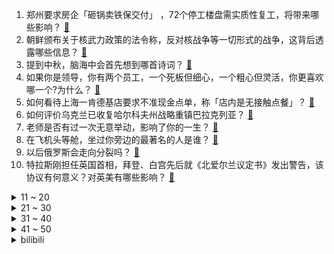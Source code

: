 1. 郑州要求房企「砸锅卖铁保交付」 ，72个停工楼盘需实质性复工，将带来哪些影响？ [:link:](https://www.zhihu.com/question/552473431)
2. 朝鲜颁布关于核武力政策的法令称，反对核战争等一切形式的战争，这背后透露哪些信息？ [:link:](https://www.zhihu.com/question/552627291)
3. 提到中秋，脑海中会首先想到哪首诗词？ [:link:](https://www.zhihu.com/question/551044346)
4. 如果你是领导，你有两个员工，一个死板但细心，一个粗心但灵活，你更喜欢哪一个?为什么？ [:link:](https://www.zhihu.com/question/387761785)
5. 如何看待上海一肯德基店要求不准现金点单，称「店内是无接触点餐」？ [:link:](https://www.zhihu.com/question/552640050)
6. 如何评价乌克兰已收复哈尔科夫州战略重镇巴拉克列亚？ [:link:](https://www.zhihu.com/question/552502050)
7. 老师是否有过一次无意举动，影响了你的一生？ [:link:](https://www.zhihu.com/question/552328368)
8. 在飞机头等舱，坐过你旁边的最著名的人是谁？ [:link:](https://www.zhihu.com/question/359274010)
9. 以后俄罗斯会走向分裂吗？ [:link:](https://www.zhihu.com/question/552113313)
10. 特拉斯刚担任英国首相，拜登、白宫先后就《北爱尔兰议定书》发出警告，该协议有何意义？对英美有哪些影响？ [:link:](https://www.zhihu.com/question/552384652)
<details>
<summary>11 ~ 20</summary>

11. 8 月社融增量 2.43 万亿元，M2 增长 12.2%，新增人民币贷款 1.28 万亿元，如何解读？ [:link:](https://www.zhihu.com/question/552619044)
12. 特朗普前政治顾问班农自首，说明了什么？ [:link:](https://www.zhihu.com/question/552529831)
13. 安徽铜陵高中一个班收 8 万班费，官方回应此项费用由班级家委会征得全体家长同意，如何看待家委会的作用？ [:link:](https://www.zhihu.com/question/552693951)
14. 「每逢佳节倍思亲」之时，你多久没和家人一起过中秋了？今年中秋，你想对他/她说什么？ [:link:](https://www.zhihu.com/question/549787246)
15. 为什么周星驰一棒子把火云邪神激怒了？ [:link:](https://www.zhihu.com/question/547904972)
16. 韩媒报道韩国汉江出现不明生物，长约 10 米，具体情况如何？这可能是什么生物？ [:link:](https://www.zhihu.com/question/552630086)
17. 今年高二学习还是很差，我还要参加高考吗，读高中还有意义吗? [:link:](https://www.zhihu.com/question/552691689)
18. 孩子画过什么画让你非常震惊？ [:link:](https://www.zhihu.com/question/341046974)
19. 如何锻炼一个人的匪气？ [:link:](https://www.zhihu.com/question/283850616)
20. 如何看待华为Mate 50系列运行内存除了保时捷款为12GB，其它全部是8GB？ [:link:](https://www.zhihu.com/question/552102588)
</details>
<details>
<summary>21 ~ 30</summary>

21. 罗永浩硬赞苹果灵动岛，称「UI 设计师不得已憋出来的邪招」，对此你怎么看？ [:link:](https://www.zhihu.com/question/552440987)
22. 清洁工白天保洁晚上在厕所当画家，称「推开女厕所的门，就能忘记一墙之隔的垃圾桶」，普通人该如何坚持梦想？ [:link:](https://www.zhihu.com/question/552319364)
23. 买新发布的iPhone14，还是买降价的iPhone13更香？ [:link:](https://www.zhihu.com/question/552299984)
24. 我一年只有7万的收入，老婆却想要让儿子读一年5万学费的幼儿园，她说圈子很重要，圈子真的有那么重要吗？ [:link:](https://www.zhihu.com/question/394245131)
25. 如果胡斐在《飞狐外传》结局之后可以重来一次，那他会选择程灵素还是袁紫衣？ [:link:](https://www.zhihu.com/question/39303762)
26. 韩国地方政府安排农村男性与东南亚女留学生相亲，引发较大争议后被叫停，如何看待此事？ [:link:](https://www.zhihu.com/question/552490719)
27. 为什么人们在夜晚看到满天的繁星会觉得幸福？ [:link:](https://www.zhihu.com/question/28006748)
28. 想买车，到底买纯电动车还是汽油车？ [:link:](https://www.zhihu.com/question/544028219)
29. 为什么南安太妃来只叫了探春，不叫迎春？ [:link:](https://www.zhihu.com/question/435968531)
30. 生活在底谷时，该如何熬下去? [:link:](https://www.zhihu.com/question/548171450)
</details>
<details>
<summary>31 ~ 40</summary>

31. 向各位过来人问好 ，考研和秋招要不要同时准备？ [:link:](https://www.zhihu.com/question/491282611)
32. 22-23 赛季欧联曼联0:1皇家社会，如何评价这场比赛？ [:link:](https://www.zhihu.com/question/552521596)
33. 如果给某种动物它固有食谱以外的高能食品，它会违背生物逻辑尝试吗？ [:link:](https://www.zhihu.com/question/552103783)
34. 大学挂科对考研影响大吗? [:link:](https://www.zhihu.com/question/441309694)
35. 俄罗斯为什么不强攻占领哈尔科夫？ [:link:](https://www.zhihu.com/question/552413678)
36. 可以给我说说你高中的遗憾吗 ? [:link:](https://www.zhihu.com/question/551874301)
37. 可以听听你们高考的遗憾吗? [:link:](https://www.zhihu.com/question/549447547)
38. 有哪些是你去江苏才知道的事情？ [:link:](https://www.zhihu.com/question/312352437)
39. 8 月 CPI 同比上涨 2.5%，环比降 0.1%，还有哪些信息值得关注？CPI 会改变上涨势头吗？ [:link:](https://www.zhihu.com/question/552543599)
40. 为什么背单词会感觉像在背电话号码一样? [:link:](https://www.zhihu.com/question/551887309)
</details>
<details>
<summary>41 ~ 50</summary>

41. 注会比中级难多少？ [:link:](https://www.zhihu.com/question/548774949)
42. 9 月 9 日北京新增 16 例本土确诊病例，目前疫情情况如何？ [:link:](https://www.zhihu.com/question/552690403)
43. 有什么话想送给一事无成的年轻人？ [:link:](https://www.zhihu.com/question/311752133)
44. 你觉得最穷最落魄最难堪的是什么时候？ [:link:](https://www.zhihu.com/question/552510237)
45. 如何评价马丽、常远和魏翔主演的喜剧电影《哥，你好》？ [:link:](https://www.zhihu.com/question/530747356)
46. 电影《绣春刀》最后，沈炼为什么放过了丁修，没杀了他？ [:link:](https://www.zhihu.com/question/528832913)
47. 放生求福报催生「代放生」生意，如何看待「代放生」生意？随意放生生物会产生哪些问题？ [:link:](https://www.zhihu.com/question/552438770)
48. 北京市民航总医院门急诊暂停接诊患者，院区实施临时封闭管理，目前情况如何？ [:link:](https://www.zhihu.com/question/552689150)
49. 日语中的「家内」和「妻」有何区别？ [:link:](https://www.zhihu.com/question/549921393)
50. 自私到底是人的本性还是一种可改正缺点？ [:link:](https://www.zhihu.com/question/551451162)
</details><details>
<summary>bilibili</summary>

1. 三农其实很有前途。 [:link:](//www.bilibili.com/video/BV1He4y1o7bB)
2. B站教师节、中秋节特别企划《送月亮的人》 | 一寸月光万里路，莫卷人生卷诗书 [:link:](//www.bilibili.com/video/BV1Bd4y1X7Ej)
3. 深度|| 为了让悟空脱离低级趣味，佛祖究竟花了多少经费？（中秋特供） [:link:](//www.bilibili.com/video/BV1ke4y1h7VJ)
4. 【明日方舟x罗小黑战记】全新故事「好久不见」活动宣传PV [:link:](//www.bilibili.com/video/BV1ZG4y1B79V)
5. 那个年代，女的没嘴巴，男的没左眼 [:link:](//www.bilibili.com/video/BV1ya41137a2)
6. 科目三:王牌空战 [:link:](//www.bilibili.com/video/BV1SU4y1z7aC)
7. 潮男 [:link:](//www.bilibili.com/video/BV1de4y1h7Wd)
8. 《须弥旅行者丢人图鉴》 [:link:](//www.bilibili.com/video/BV1Dd4y1g7uH)
9. 祖 传 手 艺 [:link:](//www.bilibili.com/video/BV1BG4y1B7Jt)
10. 开学你妈叫你起床 [:link:](//www.bilibili.com/video/BV1uG411V7Gm)
<details>
<summary>11 ~ 20</summary>

11. 当我把家里的生活用品都换成巨大版 [:link:](//www.bilibili.com/video/BV1tD4y1z7un)
12. 第一次打扮成男友最喜欢的样子！结果居然... [:link:](//www.bilibili.com/video/BV18e41137pk)
13. 以石匠之名 [:link:](//www.bilibili.com/video/BV1bV4y1u7K7)
14. 【warma】我在电脑里建了个1000平的家！ [:link:](//www.bilibili.com/video/BV1cU4y167sP)
15. 我宣布贵阳烙锅可以完胜韩国烤肉！飞儿都把这家店菜单背下来了【怎么这么值ep49-857烙锅】 [:link:](//www.bilibili.com/video/BV1Ye4y1o7pr)
16. 面点基础为0的蚊师傅能否做成功这道《冰皮月饼》？ [:link:](//www.bilibili.com/video/BV1VG411V7MA)
17. 自制洗剪吹机械手臂，把发廊戴在手上！ [:link:](//www.bilibili.com/video/BV1fG4y1B7J1)
18. 中秋节想送男朋友一台跑车 [:link:](//www.bilibili.com/video/BV11d4y1g75Q)
19. 《崩坏3》全新S级角色李素裳「玉骑士·月痕」预告 [:link:](//www.bilibili.com/video/BV1Ad4y1376N)
20. 帅小伙花三天时间，终于把这个超级大麻球做出来了！ [:link:](//www.bilibili.com/video/BV1jP4y1Z7eo)
</details>
<details>
<summary>21 ~ 30</summary>

21. 《    无    缝    衔    接    》 [:link:](//www.bilibili.com/video/BV1ee4y1h7vM)
22. “这群人 就是爽文都不敢这么编！” [:link:](//www.bilibili.com/video/BV1ZG4y1B77E)
23. 食品安全的最后一片舆论阵地，我们寸步不让！ [:link:](//www.bilibili.com/video/BV18Y4y1M7Vp)
24. 好累，被四个男生喜欢。 [:link:](//www.bilibili.com/video/BV1Bd4y1g71t)
25. 真…弹力人？【不落地舞】 [:link:](//www.bilibili.com/video/BV1wa411G7Wj)
26. 脸都不要了？！ [:link:](//www.bilibili.com/video/BV15V4y1u7yR)
27. 《奇怪的小店》 [:link:](//www.bilibili.com/video/BV13K411f7dB)
28. 当老公破产负债80万，女人决定离家出走 [:link:](//www.bilibili.com/video/BV1ve4y1Y7LL)
29. 高坚果也会难过的… [:link:](//www.bilibili.com/video/BV1BU4y1z7rd)
30. 当你玩弄狐狸尾巴后 [:link:](//www.bilibili.com/video/BV1t14y1e7sC)
</details>
<details>
<summary>31 ~ 40</summary>

31. 连环反整蛊！故意让女友在豪宅打碎价值5万的古董？再在她面前穿黑丝！ [:link:](//www.bilibili.com/video/BV1cU4y167s8)
32. 快四年没回中国，辗转31个小时，疫情回国全记录 [:link:](//www.bilibili.com/video/BV1de411M7ZW)
33. 【折纸】12年前的我vs现在的我 [:link:](//www.bilibili.com/video/BV1yP411V7az)
34. PDD看2000-2009华语金曲榜 前50要跪着看！恐怖如斯！ [:link:](//www.bilibili.com/video/BV13D4y1q77X)
35. 朋友说我春夏一般，但秋冬绝了！ [:link:](//www.bilibili.com/video/BV1Je41137mv)
36. 如何满分回答“你为什么喜欢我”？建议全文背诵。 [:link:](//www.bilibili.com/video/BV1H14y1e7iQ)
37. 老年大学手机课2 [:link:](//www.bilibili.com/video/BV1TD4y1z7Jq)
38. 美国加州最贵烤肉自助，帅小伙又飞了4456公里！！！ [:link:](//www.bilibili.com/video/BV1iP41137in)
39. 中国土狗 个个都是身怀绝技 [:link:](//www.bilibili.com/video/BV1FB4y137cM)
40. 【基德】中秋特辑：地球和月亮竟然是双胞胎？！解开月球诞生之谜 [:link:](//www.bilibili.com/video/BV1GP4y1Z7S7)
</details>
<details>
<summary>41 ~ 50</summary>

41. 社死！女友第一次在我家过夜，没想到爸妈突然回来了 [:link:](//www.bilibili.com/video/BV1iU4y1z7GG)
42. 千年传承老玩意，中华智慧代代传 [:link:](//www.bilibili.com/video/BV1hG4y167Xb)
43. 家里突然来了只小猫 没想到... [:link:](//www.bilibili.com/video/BV1NB4y137e1)
44. 被宣告灭绝的长江鲟，重新在野外发现 [:link:](//www.bilibili.com/video/BV1wG4y1z71C)
45. 孩子：看清楚了，我只展示一遍 [:link:](//www.bilibili.com/video/BV1td4y1X7wH)
46. 逃避，往往是不能解决任何问题的 [:link:](//www.bilibili.com/video/BV1sY4y1M7TN)
47. 这都是什么奇怪口味的月饼？ [:link:](//www.bilibili.com/video/BV1Qa41137j7)
48. 带着四小只，在新疆做了件有意义的事。 [:link:](//www.bilibili.com/video/BV1oP41137qF)
49. 【定格动画】小黑子小白子 [:link:](//www.bilibili.com/video/BV1nD4y1z7Yw)
50. 诺手：快跑 这个牛头悟出领域了 你不是他对手！     上单牛头学会了上青铜 [:link:](//www.bilibili.com/video/BV1bP4y1Z7yQ)
</details>
<details>
<summary>51 ~ 60</summary>

51. 以为是好运气的开始～没想到是结束！ [:link:](//www.bilibili.com/video/BV1VB4y137wK)
52. 你遇到过这种局吗？ [:link:](//www.bilibili.com/video/BV1Ue4y1d7sa)
53. sad cat [:link:](//www.bilibili.com/video/BV13B4y137Az)
54. 【短的发布会】iPhone14暗紫色让库克当场抖腿？灵动岛成功化解刘海焦虑 [:link:](//www.bilibili.com/video/BV1jW4y1B7Tq)
55. 江湖，就是打打杀杀！ [:link:](//www.bilibili.com/video/BV1TY4y1M7jx)
56. 十万个为什么：为什么风扇在烟头却没看到风扇的叶片在转动，卡BUG了吗？ [:link:](//www.bilibili.com/video/BV1V14y1e79H)
57. 网课小丑是什么东西【梗指南】 [:link:](//www.bilibili.com/video/BV12d4y1g7cX)
58. 食不食油饼！搁这排列组合呢？【阅片无数Ⅱ 59】 [:link:](//www.bilibili.com/video/BV1bY4y1M7KC)
59. 生活不易，Jett卖艺 [:link:](//www.bilibili.com/video/BV1SW4y1q7At)
60. 【花小烙】为什么被洋辣子碰一下会这么的痛！！！ [:link:](//www.bilibili.com/video/BV1Sd4y1g7TX)
</details>
<details>
<summary>61 ~ 70</summary>

61. 反正b站没人认识我 [:link:](//www.bilibili.com/video/BV12U4y1z7mA)
62. 【时代少年团】《时代夏令营》09：躲猫猫大作战 [:link:](//www.bilibili.com/video/BV1SY4y1M7L3)
63. 【阿斗】红袍女巫初登场，绝迹真龙重现江湖！美剧史诗巨作《权力的游戏》第6期 [:link:](//www.bilibili.com/video/BV1TG411V7UC)
64. 遗弃在水池里的小柯基，可以跟我回家吗？ [:link:](//www.bilibili.com/video/BV1cP4y1Z7pg)
65. 【原神整活】提纳里：你草元素是这么反应的？（有反应了） [:link:](//www.bilibili.com/video/BV12U4y1B7rR)
66. 什么样的傻g会买直升机的梯子啊？ [:link:](//www.bilibili.com/video/BV1nW4y1B7oM)
67. 学习做最好的ikun [:link:](//www.bilibili.com/video/BV1CG4y1B7i8)
68. 有些甜不是本身就有，而是熬得久。 [:link:](//www.bilibili.com/video/BV1GK411f7UQ)
69. 姜还是老的辣 [:link:](//www.bilibili.com/video/BV1nK411f7WM)
70. 注意看 苹果要把我拉黑了！｜2022苹果秋季发布会｜此时 看过发布会的和没看过发布会的都沉默了 [:link:](//www.bilibili.com/video/BV1FG4y1z716)
</details>
<details>
<summary>71 ~ 80</summary>

71. 嘿...可以和学姐交往吗？ [:link:](//www.bilibili.com/video/BV1We4y1h7Dv)
72. “嘎版”《战狼》好看吗？《中华兵王》吐槽 [:link:](//www.bilibili.com/video/BV1cD4y1q72D)
73. 铁皮房隐居第三天，打扫房间准备长住，没想到又被拉去隔离了 [:link:](//www.bilibili.com/video/BV1Bt4y177AQ)
74. 这就是钟离的极致！岩王帝君！ [:link:](//www.bilibili.com/video/BV12U4y1z79c)
75. 爱岗敬业石墩子，能量守恒诚不欺我！ [:link:](//www.bilibili.com/video/BV1ga41137PK)
76. 只有我受伤的世界达成了 [:link:](//www.bilibili.com/video/BV1ud4y137F4)
77. 你吃的松子 他们冒着危险采摘！ [:link:](//www.bilibili.com/video/BV1oP4y1o7pc)
78. 我 的 叔 叔 玛 恩 纳 [:link:](//www.bilibili.com/video/BV1dG4y1B7mo)
79. 大！脑 ！充！ 血！ [:link:](//www.bilibili.com/video/BV1de411g7U6)
80. 【Doinb】游戏还未终结，梦想仍旧记叙！ [:link:](//www.bilibili.com/video/BV1xW4y1B7fi)
</details>
<details>
<summary>81 ~ 90</summary>

81. 绑架尾巴乱晃的一家 [:link:](//www.bilibili.com/video/BV1aV4y1u75u)
82. 等比例放大的小猫咪 [:link:](//www.bilibili.com/video/BV1PG4y1z7At)
83. 猪爸爸：嫩牛啊佩奇，嫩牛啊！！ [:link:](//www.bilibili.com/video/BV1ge411u7wt)
84. 【赵露思】百万粉丝了， 读评论走一波！ [:link:](//www.bilibili.com/video/BV1wB4y137RQ)
85. 我就说剪这根线不会爆炸吧！哈哈！ [:link:](//www.bilibili.com/video/BV1y24y1o77f)
86. 60秒讲完《原神》1.0-3.0 [:link:](//www.bilibili.com/video/BV1514y1e7Mg)
87. 同志们还记得吗曾经有一位老同志，站在人民中高呼“人民万岁”！！！ [:link:](//www.bilibili.com/video/BV1mB4y1g7MP)
88. 哈哈哈哈！这都是些什么思维！ [:link:](//www.bilibili.com/video/BV14t4y177t1)
89. 【小潮院长】马 浩 宁 的 10 年 [:link:](//www.bilibili.com/video/BV1iV4y1u73y)
90. 不亏被央视点名的....巨巨巨好吃！！ [:link:](//www.bilibili.com/video/BV14t4y177MS)
</details>
<details>
<summary>91 ~ 100</summary>

91. 动用了半个美食区的力量只为还原这块饼中卷王？一口下肚我直接泪流满面… [:link:](//www.bilibili.com/video/BV18Y4y1M7wA)
92. 给 心 海 表 情 包 配 上 声 音 （2P有语音纯享版） [:link:](//www.bilibili.com/video/BV12G411G7Aq)
93. 片尾彩蛋解析及对话彩蛋展现【泰坦陨落2】 [:link:](//www.bilibili.com/video/BV1ba411u7Re)
94. “无 障 碍 交 流” [:link:](//www.bilibili.com/video/BV15G411V7dW)
95. 西游记后遗症有多搞笑，阎王爷参加春晚被拒，全剧美女只顾看猴子 [:link:](//www.bilibili.com/video/BV1JG411V7Vy)
96. 坦然淡定的大一新生，调侃自己，大方介绍”我家是干废品“ [:link:](//www.bilibili.com/video/BV1HB4y137CX)
97. 【半佛】贵州，与命运再战一局。 [:link:](//www.bilibili.com/video/BV1uP4y1Z7M7)
98. 17岁到33岁，我的颜值变化！精髓在最后 [:link:](//www.bilibili.com/video/BV1NN4y1F7WM)
99. 在学校被人欺负，一招让对方跪地求饶 [:link:](//www.bilibili.com/video/BV1BY4y1M7Af)
100. 张翰自制自编自演，2.4分劣作震撼来袭！逆天吐槽《东八区的先生们》 [:link:](//www.bilibili.com/video/BV1hd4y1X7y1)
</details></details>
